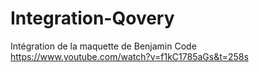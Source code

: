 # Integration-Qovery
Intégration de la maquette de Benjamin Code
https://www.youtube.com/watch?v=f1kC1785aGs&t=258s
